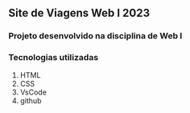 ## Site de Viagens Web I 2023
 ### Projeto desenvolvido na disciplina de Web I 

### Tecnologias utilizadas 

 1. HTML
 2. CSS
 3. VsCode 
 4. github
